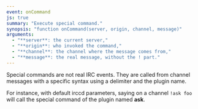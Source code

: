 ```yaml
---
event: onCommand
js: true
summary: "Execute special command."
synopsis: "function onCommand(server, origin, channel, message)"
arguments:
  - "**server**: the current server,"
  - "**origin**: who invoked the command,"
  - "**channel**: the channel where the message comes from,"
  - "**message**: the real message, without the ! part."
---
```


Special commands are not real IRC events. They are called from channel messages with a specific syntax using a delimiter
and the plugin name.

For instance, with default irccd parameters, saying on a channel `!ask foo` will call the special command of the plugin
named **ask**.
